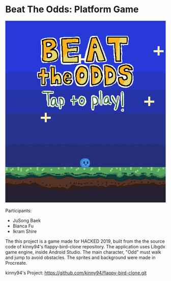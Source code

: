 # Beat The Odds: Platform Game

![beattheodds](./title_image.png)

Participants:
- JuSong Baek
- Bianca Fu
- Ikram Shire

The this project is a game made for HACKED 2019, built from the the source code of kinny94's flappy-bird-clone repository. The application uses Libgdx game engine, inside Android Studio. The main character, "Odd" must walk and jump to avoid obstacles. The sprites and background were made in Procreate.

kinny94's Project: https://github.com/kinny94/flappy-bird-clone.git
